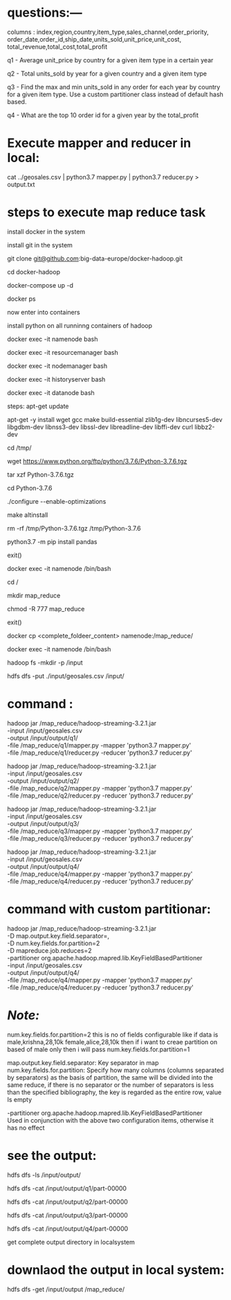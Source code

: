 questions:—
========

columns : index,region,country,item_type,sales_channel,order_priority,
order_date,order_id,ship_date,units_sold,unit_price,unit_cost,
total_revenue,total_cost,total_profit

q1 - Average unit_price by country for a given item type in a certain year

q2 - Total units_sold by year for a given country and a given item type

q3 - Find the max and min units_sold in any order for each year by country
for a given item type. Use a custom partitioner class instead of default hash based.

q4 - What are the top 10 order id for a given year by the total_profit


Execute mapper and reducer in local:
========
cat ../geosales.csv | python3.7 mapper.py | python3.7 reducer.py > output.txt


steps to execute map reduce task 
========

install docker in the system

install git in the system

git clone git@github.com:big-data-europe/docker-hadoop.git

cd docker-hadoop

docker-compose up -d 

docker ps 

now enter into containers

install python on all runninng containers of hadoop

docker exec -it namenode bash

docker exec -it resourcemanager bash

docker exec -it nodemanager bash

docker exec -it historyserver bash

docker exec -it datanode bash

steps:
apt-get update

apt-get -y install wget gcc make build-essential zlib1g-dev libncurses5-dev libgdbm-dev libnss3-dev libssl-dev libreadline-dev libffi-dev curl libbz2-dev

cd /tmp/

wget https://www.python.org/ftp/python/3.7.6/Python-3.7.6.tgz

tar xzf Python-3.7.6.tgz

cd Python-3.7.6

./configure --enable-optimizations

make altinstall

rm -rf /tmp/Python-3.7.6.tgz /tmp/Python-3.7.6

python3.7 -m pip install pandas

exit()


docker exec -it namenode /bin/bash

cd /

mkdir map_reduce

chmod -R 777 map_reduce

exit()

docker cp <complete_foldeer_content> namenode:/map_reduce/

docker exec -it namenode /bin/bash

hadoop fs -mkdir -p /input

hdfs dfs -put ./input/geosales.csv /input/

command :
========
hadoop jar /map_reduce/hadoop-streaming-3.2.1.jar \
-input /input/geosales.csv \
-output /input/output/q1/ \
-file /map_reduce/q1/mapper.py -mapper 'python3.7 mapper.py' \
-file /map_reduce/q1/reducer.py -reducer 'python3.7 reducer.py'

hadoop jar /map_reduce/hadoop-streaming-3.2.1.jar \
-input /input/geosales.csv \
-output /input/output/q2/ \
-file /map_reduce/q2/mapper.py -mapper 'python3.7 mapper.py' \
-file /map_reduce/q2/reducer.py -reducer 'python3.7 reducer.py'

hadoop jar /map_reduce/hadoop-streaming-3.2.1.jar \
-input /input/geosales.csv \
-output /input/output/q3/ \
-file /map_reduce/q3/mapper.py -mapper 'python3.7 mapper.py' \
-file /map_reduce/q3/reducer.py -reducer 'python3.7 reducer.py'

hadoop jar /map_reduce/hadoop-streaming-3.2.1.jar \
-input /input/geosales.csv \
-output /input/output/q4/ \
-file /map_reduce/q4/mapper.py -mapper 'python3.7 mapper.py' \
-file /map_reduce/q4/reducer.py -reducer 'python3.7 reducer.py'

command with custom partitionar:
========
hadoop jar /map_reduce/hadoop-streaming-3.2.1.jar \
-D map.output.key.field.separator=, \
-D num.key.fields.for.partition=2 \
-D mapreduce.job.reduces=2 \
-partitioner org.apache.hadoop.mapred.lib.KeyFieldBasedPartitioner \
-input /input/geosales.csv \
-output /input/output/q4/ \
-file /map_reduce/q4/mapper.py -mapper 'python3.7 mapper.py' \
-file /map_reduce/q4/reducer.py -reducer 'python3.7 reducer.py'


*Note:*
========
num.key.fields.for.partition=2 this is no of fields configurable like if data is 
male,krishna,28,10k
female,alice,28,10k
then if i want to creae partition on based of male only then i will pass num.key.fields.for.partition=1 

map.output.key.field.separator: Key separator in map
num.key.fields.for.partition: Specify how many columns (columns separated by separators)
as the basis of partition, the same will be divided into the same reduce, 
if there is no separator or the number of separators is less than the specified bibliography, 
the key is regarded as the entire row, value Is empty

-partitioner org.apache.hadoop.mapred.lib.KeyFieldBasedPartitioner  
Used in conjunction with the above two configuration items, otherwise it has no effect


see the output:
==============

hdfs dfs -ls /input/output/

hdfs dfs -cat /input/output/q1/part-00000

hdfs dfs -cat /input/output/q2/part-00000

hdfs dfs -cat /input/output/q3/part-00000

hdfs dfs -cat /input/output/q4/part-00000

get complete output directory in localsystem

downlaod the output in local system:
====================================
hdfs dfs -get /input/output /map_reduce/


